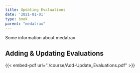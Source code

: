 ```yaml
---
title: Updating Evaluations
date: '2021-01-01'
type: book
parent: "medatrax"
---
```


Some information about medatrax


## Adding & Updating Evaluations

{{< embed-pdf url="./course/Add-Update_Evaluations.pdf" >}}

